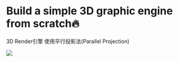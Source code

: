 # Build a simple 3D graphic engine from scratch🔥
3D Render引擎 使用平行投影法(Parallel Projection)

![](https://i.imgur.com/IEFMZLh.png)
